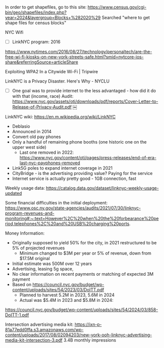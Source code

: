 In order to get shapefiles, go to this site: https://www.census.gov/cgi-bin/geo/shapefiles/index.php?year=2024&layergroup=Blocks+%282020%29
Searched "where to get shape files for census blocks"

NYC Wifi
- [ ] LinkNYC program: 2016

https://www.nytimes.com/2016/08/27/technology/personaltech/are-the-free-wi-fi-kiosks-on-new-york-streets-safe.html?smid=nytcore-ios-share&referringSource=articleShare

Exploiting WPA2 In a Citywide Wi-Fi | Tripwire

LinkNYC is a Privacy Disaster. Here's Why - NYCLU

- [ ] One goal was to provide internet to the less advantaged - how did it do with that (income, race)
Audit: https://www.nyc.gov/assets/oti/downloads/pdf/reports/Cover-Letter-to-Release-of-Privacy-Audit.pdf
￼

LinkNYC wiki: https://en.m.wikipedia.org/wiki/LinkNYC
* Deblasio
* Announced in 2014
* Convert old pay phones
* Only a handful of remaining phone booths (one historic one on the upper west side)
    * Last one removed in 2022: https://www.nyc.gov/content/oti/pages/press-releases/end-of-era-last-nyc-payphones-removed
* Link5G poles to expand internet coverage in 2021
* CityBridge - is the advertising providing value?  Paying for the service
* Internet service is actually pretty good - 1GB connection, fast

Weekly usage data: https://catalog.data.gov/dataset/linknyc-weekly-usage-updated

Some financial difficulties in the initial deployment:
https://www.osc.ny.gov/state-agencies/audits/2021/07/30/linknyc-program-revenues-and-monitoring#:~:text=However%2C%20when%20the%20forbearance%20period,telephones%2C%20and%20USB%20charging%20ports.

Money Information:
* Originally supposed to yield 50% for the city, in 2021 restructured to be 5% of projected revenues
    * Minimum changed to $3M per year or 5% of revenue, down from $17.5M original
* Initial estimate was 500M over 12 years
* Advertising, leasing 5g space, 
* No clear information on recent payments or matching of expected 3M payment
* Based on https://council.nyc.gov/budget/wp-content/uploads/sites/54/2023/03/DoITT.pdf
    * Planned to harvest 5.2M in 2023, 5.6M in 2024
    * Actual was $5.4M in 2023 and $5.8M in 2024:

https://council.nyc.gov/budget/wp-content/uploads/sites/54/2024/03/858-DoITT-1.pdf

Intersection advertising media kit: https://ixn-p-81a77edd0ffa.s3.amazonaws.com/wp-content/uploads/2017/08/02094203/new-york-ooh-linknyc-advertising-media-kit-intersection-3.pdf
3.4B monthly impressions
